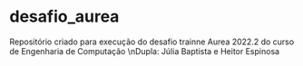 # desafio_aurea

Repositório criado para execução do desafio trainne Aurea 2022.2 do curso de Engenharia de Computação
\nDupla: Júlia Baptista e Heitor Espinosa
